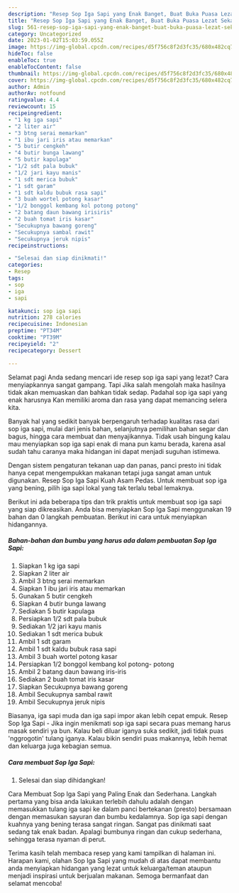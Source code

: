 ```yaml
---
description: "Resep Sop Iga Sapi yang Enak Banget, Buat Buka Puasa Lezat Sekali"
title: "Resep Sop Iga Sapi yang Enak Banget, Buat Buka Puasa Lezat Sekali"
slug: 561-resep-sop-iga-sapi-yang-enak-banget-buat-buka-puasa-lezat-sekali
category: Uncategorized
date: 2023-01-02T15:03:59.055Z
image: https://img-global.cpcdn.com/recipes/d5f756c8f2d3fc35/680x482cq70/sop-iga-sapi-foto-resep-utama.jpg
hideToc: false
enableToc: true
enableTocContent: false
thumbnail: https://img-global.cpcdn.com/recipes/d5f756c8f2d3fc35/680x482cq70/sop-iga-sapi-foto-resep-utama.jpg
cover: https://img-global.cpcdn.com/recipes/d5f756c8f2d3fc35/680x482cq70/sop-iga-sapi-foto-resep-utama.jpg
author: Admin
authorAv: notfound
ratingvalue: 4.4
reviewcount: 15
recipeingredient:
- "1 kg iga sapi"
- "2 liter air"
- "3 btng serai memarkan"
- "1 ibu jari iris atau memarkan"
- "5 butir cengkeh"
- "4 butir bunga lawang"
- "5 butir kapulaga"
- "1/2 sdt pala bubuk"
- "1/2 jari kayu manis"
- "1 sdt merica bubuk"
- "1 sdt garam"
- "1 sdt kaldu bubuk rasa sapi"
- "3 buah wortel potong kasar"
- "1/2 bonggol kembang kol potong potong"
- "2 batang daun bawang irisiris"
- "2 buah tomat iris kasar"
- "Secukupnya bawang goreng"
- "Secukupnya sambal rawit"
- "Secukupnya jeruk nipis"
recipeinstructions:

- "Selesai dan siap dinikmati!"
categories:
- Resep
tags:
- sop
- iga
- sapi

katakunci: sop iga sapi 
nutrition: 278 calories
recipecuisine: Indonesian
preptime: "PT34M"
cooktime: "PT39M"
recipeyield: "2"
recipecategory: Dessert

---
```



Selamat pagi Anda sedang mencari ide resep sop iga sapi yang lezat? Cara menyiapkannya sangat gampang. Tapi Jika salah mengolah maka hasilnya tidak akan memuaskan dan bahkan tidak sedap. Padahal sop iga sapi yang enak harusnya Kan memiliki aroma dan rasa yang dapat memancing selera kita.


Banyak hal yang sedikit banyak berpengaruh terhadap kualitas rasa dari sop iga sapi, mulai dari jenis bahan, selanjutnya pemilihan bahan segar dan bagus, hingga cara membuat dan menyajikannya. Tidak usah bingung kalau mau menyiapkan sop iga sapi enak di mana pun kamu berada, karena asal sudah tahu caranya maka hidangan ini dapat menjadi suguhan istimewa.

Dengan sistem pengaturan tekanan uap dan panas, panci presto ini tidak hanya cepat mengempukkan makanan tetapi juga sangat aman untuk digunakan. Resep Sop Iga Sapi Kuah Asam Pedas. Untuk membuat sop iga yang bening, pilih iga sapi lokal yang tak terlalu tebal lemaknya.


Berikut ini ada beberapa tips dan trik praktis untuk membuat sop iga sapi yang siap dikreasikan. Anda bisa menyiapkan Sop Iga Sapi menggunakan 19 bahan dan 0 langkah pembuatan. Berikut ini cara untuk menyiapkan hidangannya.

<!--inarticleads1-->

##### Bahan-bahan dan bumbu yang harus ada dalam pembuatan Sop Iga Sapi:

1. Siapkan 1 kg iga sapi
1. Siapkan 2 liter air
1. Ambil 3 btng serai memarkan
1. Siapkan 1 ibu jari iris atau memarkan
1. Gunakan 5 butir cengkeh
1. Siapkan 4 butir bunga lawang
1. Sediakan 5 butir kapulaga
1. Persiapkan 1/2 sdt pala bubuk
1. Sediakan 1/2 jari kayu manis
1. Sediakan 1 sdt merica bubuk
1. Ambil 1 sdt garam
1. Ambil 1 sdt kaldu bubuk rasa sapi
1. Ambil 3 buah wortel potong kasar
1. Persiapkan 1/2 bonggol kembang kol potong- potong
1. Ambil 2 batang daun bawang iris-iris
1. Sediakan 2 buah tomat iris kasar
1. Siapkan Secukupnya bawang goreng
1. Ambil Secukupnya sambal rawit
1. Ambil Secukupnya jeruk nipis


Biasanya, iga sapi muda dan iga sapi impor akan lebih cepat empuk. Resep Sop Iga Sapi - Jika ingin menikmati sop iga sapi secara puas memang harus masak sendiri ya bun. Kalau beli diluar iganya suka sedikit, jadi tidak puas &#39;nggrogotin&#39; tulang iganya. Kalau bikin sendiri puas makannya, lebih hemat dan keluarga juga kebagian semua. 

<!--inarticleads2-->

##### Cara membuat Sop Iga Sapi:


1. Selesai dan siap dihidangkan!

Cara Membuat Sop Iga Sapi yang Paling Enak dan Sederhana. Langkah pertama yang bisa anda lakukan terlebih dahulu adalah dengan memasukkan tulang iga sapi ke dalam panci bertekanan (presto) bersamaan dengan memasukan sayuran dan bumbu kedalamnya. Sop iga sapi dengan kuahnya yang bening terasa sangat ringan. Sangat pas dinikmati saat sedang tak enak badan. Apalagi bumbunya ringan dan cukup sederhana, sehingga terasa nyaman di perut. 

Terima kasih telah membaca resep yang kami tampilkan di halaman ini. Harapan kami, olahan Sop Iga Sapi yang mudah di atas dapat membantu anda menyiapkan hidangan yang lezat untuk keluarga/teman ataupun menjadi inspirasi untuk berjualan makanan. Semoga bermanfaat dan selamat mencoba!
